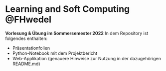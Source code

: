 # Learning and Soft Computing @FHwedel
**Vorlesung & Übung im Sommersemester 2022**
In dem Repository ist folgendes enthalten:
- Präsentationfolien
- Python-Notebook mit dem Projektbericht
- Web-Applikation (genauere Hinweise zur Nutzung in der dazugehörigen README.md)
